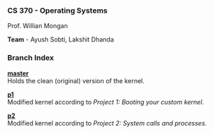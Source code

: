 ### CS 370 - Operating Systems ###

Prof. Willian Mongan

**Team** - Ayush Sobti, Lakshit Dhanda


### Branch Index ###

[**master**](https://github.com/xbonez/CS-370)  
Holds the clean (original) version of the kernel.

[**p1**](https://github.com/xbonez/CS-370/tree/p1)  
Modified kernel according to *Project 1: Booting your custom kernel*.

[**p2**](https://github.com/xbonez/CS-370/tree/p2)  
Modified kernel according to *Project 2: System calls and processes*.
